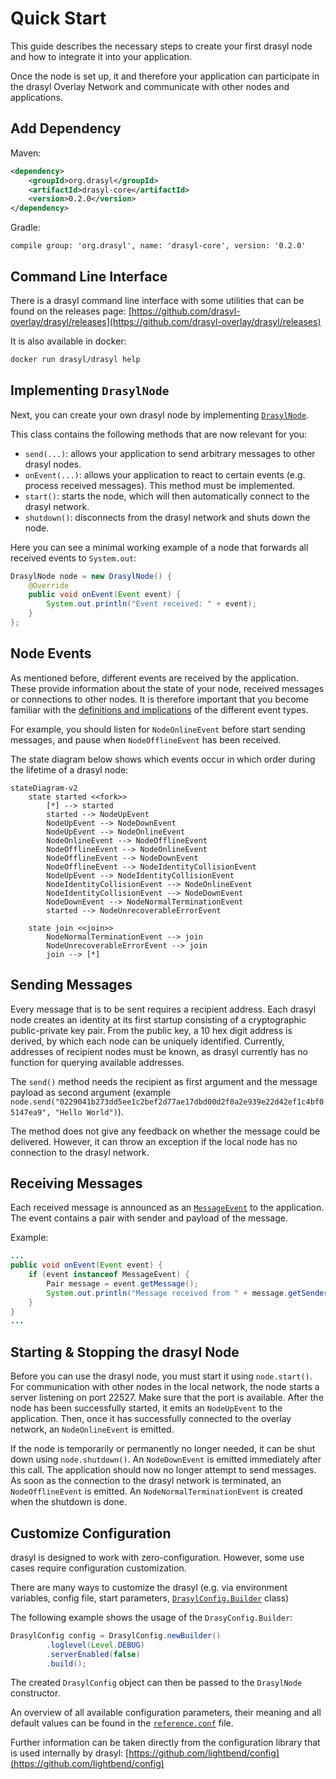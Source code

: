 # Quick Start

This guide describes the necessary steps to create your first drasyl node and how to integrate it into your application.

Once the node is set up, it and therefore your application can participate in the drasyl Overlay Network and communicate with other nodes and applications.

## Add Dependency

Maven:
```xml
<dependency>
    <groupId>org.drasyl</groupId>
    <artifactId>drasyl-core</artifactId>
    <version>0.2.0</version>
</dependency>
```

Gradle:

```compile group: 'org.drasyl', name: 'drasyl-core', version: '0.2.0'```

## Command Line Interface

There is a drasyl command line interface with some utilities that can be found on the releases page: [https://github.com/drasyl-overlay/drasyl/releases](https://github.com/drasyl-overlay/drasyl/releases)

It is also available in docker:

```bash
docker run drasyl/drasyl help
```

## Implementing `DrasylNode`

Next, you can create your own drasyl node by implementing [`DrasylNode`](https://github.com/drasyl-overlay/drasyl/tree/master/drasyl-core/src/main/java/org/drasyl/DrasylNode.java).

This class contains the following methods that are now relevant for you:

* `send(...)`: allows your application to send arbitrary messages to other drasyl nodes.
* `onEvent(...)`: allows your application to react to certain events (e.g. process received messages). This method must be implemented.
* `start()`: starts the node, which will then automatically connect to the drasyl network.
* `shutdown()`: disconnects from the drasyl network and shuts down the node.
 
Here you can see a minimal working example of a node that forwards all received events to `System.out`:
```java
DrasylNode node = new DrasylNode() {
    @Override
    public void onEvent(Event event) {
        System.out.println("Event received: " + event);
    }
};
```

## Node Events

As mentioned before, different events are received by the application.
These provide information about the state of your node, received messages or connections to other nodes.
It is therefore important that you become familiar with the [definitions and implications](https://github.com/drasyl-overlay/drasyl/tree/master/drasyl-core/src/main/java/org/drasyl/event) of
the different event types.

For example, you should listen for `NodeOnlineEvent` before start sending messages, and pause when `NodeOfflineEvent` has been received.

The state diagram below shows which events occur in which order during the lifetime of a drasyl node:

```mermaid
stateDiagram-v2
    state started <<fork>>
        [*] --> started
        started --> NodeUpEvent
        NodeUpEvent --> NodeDownEvent
        NodeUpEvent --> NodeOnlineEvent
        NodeOnlineEvent --> NodeOfflineEvent
        NodeOfflineEvent --> NodeOnlineEvent
        NodeOfflineEvent --> NodeDownEvent
        NodeOfflineEvent --> NodeIdentityCollisionEvent
        NodeUpEvent --> NodeIdentityCollisionEvent
        NodeIdentityCollisionEvent --> NodeOnlineEvent
        NodeIdentityCollisionEvent --> NodeDownEvent
        NodeDownEvent --> NodeNormalTerminationEvent
        started --> NodeUnrecoverableErrorEvent

    state join <<join>>
        NodeNormalTerminationEvent --> join
        NodeUnrecoverableErrorEvent --> join
        join --> [*]
```

## Sending Messages

Every message that is to be sent requires a recipient address.
Each drasyl node creates an identity at its first startup consisting of a cryptographic public-private key pair.
From the public key, a 10 hex digit address is derived, by which each node can be uniquely identified.
Currently, addresses of recipient nodes must be known, as drasyl currently has no function for querying available addresses.

The `send()` method needs the recipient as first argument and the message payload as second argument (example `node.send("0229041b273dd5ee1c2bef2d77ae17dbd00d2f0a2e939e22d42ef1c4bf05147ea9", "Hello World")`).

The method does not give any feedback on whether the message could be delivered. However, it can throw an exception if the local node has no connection to the
drasyl network.

## Receiving Messages

Each received message is announced as an [`MessageEvent`](https://github.com/drasyl-overlay/drasyl/tree/master/drasyl-core/src/main/java/org/drasyl/event/MessageEvent.java) to the application. The event contains a pair with sender and payload of the message.

Example:
```java
...
public void onEvent(Event event) {
    if (event instanceof MessageEvent) {
        Pair message = event.getMessage();
        System.out.println("Message received from " + message.getSender() + " with payload " + message.getPayload());
    }
}
...
```

## Starting & Stopping the drasyl Node

Before you can use the drasyl node, you must start it using `node.start()`.
For communication with other nodes in the local network, the node starts a server
listening on port 22527. Make sure that the port is available.
After the node has been successfully started, it emits an `NodeUpEvent` to the application.
Then, once it has successfully connected to the overlay network, an `NodeOnlineEvent` is emitted.

If the node is temporarily or permanently no longer needed, it can be shut down using `node.shutdown()`.
An `NodeDownEvent` is emitted immediately after this call. The application should now no longer attempt to send messages.
As soon as the connection to the drasyl network is terminated, an `NodeOfflineEvent` is emitted.
An `NodeNormalTerminationEvent` is created when the shutdown is done.

## Customize Configuration

drasyl is designed to work with zero-configuration. However, some use cases require configuration customization.

There are many ways to customize the drasyl (e.g. via environment variables, config file, start parameters, [`DrasylConfig.Builder`](https://github.com/drasyl-overlay/drasyl/tree/master/drasyl-core/src/main/java/org/drasyl/DrasylConfig.java) class) 

The following example shows the usage of the `DrasyConfig.Builder`:
```java
DrasylConfig config = DrasylConfig.newBuilder()
        .loglevel(Level.DEBUG)
        .serverEnabled(false)
        .build();
```

The created `DrasylConfig` object can then be passed to the `DrasylNode` constructor.

An overview of all available configuration parameters, their meaning and all default values can be found in the [`reference.conf`](https://github.com/drasyl-overlay/drasyl/tree/master/drasyl-core/src/main/resources/reference.conf) file.

Further information can be taken directly from the configuration library that is used internally by drasyl: [https://github.com/lightbend/config](https://github.com/lightbend/config)
